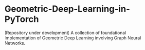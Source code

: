 # Geometric-Deep-Learning-in-PyTorch
(Repository under development) A collection of foundational Implementation of Geometric Deep Learning involving Graph Neural Networks.
